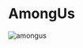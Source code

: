 # AmongUs

![amongus](https://user-images.githubusercontent.com/57907802/100115695-d518a180-2e98-11eb-8ab4-0759fb51b6c5.png)
